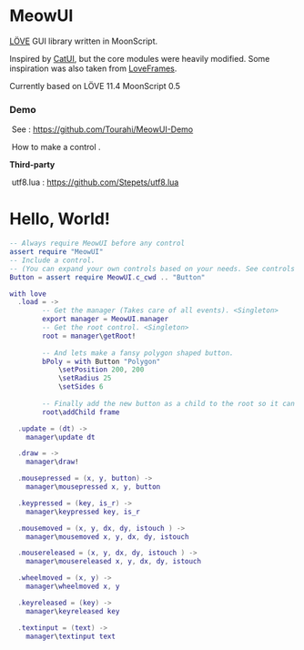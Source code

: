 # **MeowUI**

[LÖVE](https://love2d.org/) GUI library written in MoonScript.

Inspired by [CatUI](https://github.com/wilhantian/catui), but the core modules were heavily modified. Some inspiration was also taken from [LoveFrames](https://github.com/linux-man/LoveFrames).

Currently based on LÖVE 11.4 MoonScript 0.5 

### Demo

​	See : https://github.com/Tourahi/MeowUI-Demo

​	How to make a control <TODO>.

**Third-party**

​	utf8.lua : https://github.com/Stepets/utf8.lua

# **Hello, World!**

```lua
-- Always require MeowUI before any control 
assert require "MeowUI"	
-- Include a control. 
-- (You can expand your own controls based on your needs. See controls for examples) 
Button = assert require MeowUI.c_cwd .. "Button"

with love
  .load = ->
		-- Get the manager (Takes care of all events). <Singleton>
		export manager = MeowUI.manager
		-- Get the root control. <Singleton>
		root = manager\getRoot!
		
		-- And lets make a fansy polygon shaped button.
		bPoly = with Button "Polygon"
			\setPosition 200, 200
			\setRadius 25
			\setSides 6
		
		-- Finally add the new button as a child to the root so it can be drawn updated etc...
		root\addChild frame

  .update = (dt) ->
    manager\update dt

  .draw = ->
    manager\draw!

  .mousepressed = (x, y, button) ->
    manager\mousepressed x, y, button

  .keypressed = (key, is_r) ->
    manager\keypressed key, is_r

  .mousemoved = (x, y, dx, dy, istouch ) ->
    manager\mousemoved x, y, dx, dy, istouch

  .mousereleased = (x, y, dx, dy, istouch ) ->
    manager\mousereleased x, y, dx, dy, istouch

  .wheelmoved = (x, y) ->
    manager\wheelmoved x, y

  .keyreleased = (key) ->
    manager\keyreleased key

  .textinput = (text) ->
    manager\textinput text


```

